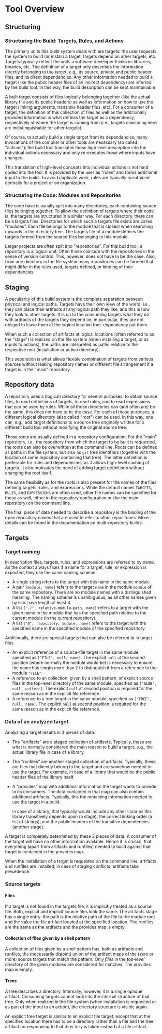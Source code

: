 Tool Overview
=============

Structuring
-----------

### Structuring the Build: Targets, Rules, and Actions

The primary units this build system deals with are targets: the user
requests the system to build (or install) a target, targets depend on
other targets, etc. Targets typically reflect the units a software
developer thinks in: libraries, binaries, etc. The definition of a
target only describes the information directly belonging to the target,
e.g., its source, private and public header files, and its direct
dependencies. Any other information needed to build a target (like the
public header files of an indirect dependency) are inferred by the build
tool. In this way, the build description can be kept maintainable

A built target consists of files logically belonging together (like the
actual library file and its public headers) as well as information on
how to use the target (linking arguments, transitive header files, etc).
For a consumer of a target, the definition of this collection of files
as well as the additionally provided information is what defines the
target as a dependency, respectively of where the target is coming from
(i.e., targets coinciding here are indistinguishable for other targets).

Of course, to actually build a single target from its dependencies, many
invocations of the compiler or other tools are necessary (so called
"actions"); the build tool translates these high level description
into the individual actions necessary and only re-executes those where
inputs have changed.

This translation of high-level concepts into individual actions is not
hard coded into the tool. It is provided by the user as "rules" and
forms additional input to the build. To avoid duplicate work, rules are
typically maintained centrally for a project or an organization.

### Structuring the Code: Modules and Repositories

The code base is usually split into many directories, each containing
source files belonging together. To allow the definition of targets
where their code is, the targets are structured in a similar way. For
each directory, there can be a targets files. Directories for which such
a targets file exists are called "modules". Each file belongs to the
module that is closest when searching upwards in the directory tree. The
targets file of a module defines the targets formed from the source
files belonging to this module.

Larger projects are often split into "repositories". For this build
tool, a repository is a logical unit. Often those coincide with the
repositories in the sense of version control. This, however, does not
have to be the case. Also, from one directory in the file system many
repositories can be formed that might differ in the rules used, targets
defined, or binding of their dependencies.

Staging
-------

A peculiarity of this build system is the complete separation between
physical and logical paths. Targets have their own view of the world,
i.e., they can place their artifacts at any logical path they like, and
this is how they look to other targets. It is up to the consuming
targets what they do with artifacts of the targets they depend on; in
particular, they are not obliged to leave them at the logical location
their dependency put them.

When such a collection of artifacts at logical locations (often referred
to as the "stage") is realized on the file system (when installing a
target, or as inputs to actions), the paths are interpreted as paths
relative to the respective root (installation or action directory).

This separation is what allows flexible combination of targets from
various sources without leaking repository names or different file
arrangement if a target is in the "main" repository.

Repository data
---------------

A repository uses a (logical) directory for several purposes: to obtain
source files, to read definitions of targets, to read rules, and to read
expressions that can be used by rules. While all those directories can
(and often are) be the same, this does not have to be the case. For each
of those purposes, a different logical directory (also called "root")
can be used. In this way, one can, e.g., add target definitions to a
source tree originally written for a different build tool without
modifying the original source tree.

Those roots are usually defined in a repository configuration. For the
"main" repository, i.e., the repository from which the target to be
built is requested, the roots can also be overwritten at the command
line. Roots can be defined as paths in the file system, but also as
`git` tree identifiers (together with the location of some repository
containing that tree). The latter definition is preferable for rules and
dependencies, as it allows high-level caching of targets. It also
motivates the need of adding target definitions without changing the
root itself.

The same flexibility as for the roots is also present for the names of
the files defining targets, rules, and expressions. While the default
names `TARGETS`, `RULES`, and `EXPRESSIONS` are often used, other file
names can be specified for those as well, either in the repository
configuration or (for the main repository) on the command line.

The final piece of data needed to describe a repository is the binding
of the open repository names that are used to refer to other
repositories. More details can be found in the documentation on
multi-repository builds.

Targets
-------

### Target naming

In description files, targets, rules, and expressions are referred to by
name. As the context always fixes if a name for a target, rule, or
expression is expected, they use the same naming scheme.

 - A single string refers to the target with this name in the same
   module.
 - A pair `[module, name]` refers to the target `name` in the module
   `module` of the same repository. There are no module names with a
   distinguished meaning. The naming scheme is unambiguous, as all
   other names given by lists have length at least 3.
 - A list `["./", relative-module-path, name]` refers to a target with
   the given name in the module that has the specified path relative to
   the current module (in the current repository).
 - A list `["@", repository, module, name]` refers to the target with
   the specified name in the specified module of the specified
   repository.

Additionally, there are special targets that can also be referred to in
target files.

 - An explicit reference of a source-file target in the same module,
   specified as `["FILE", null, name]`. The explicit `null` at the
   second position (where normally the module would be) is necessary to
   ensure the name has length more than 2 to distinguish it from a
   reference to the module `"FILE"`.
 - A reference to an collection, given by a shell pattern, of explicit
   source files in the top-level directory of the same module,
   specified as `["GLOB", null, pattern]`. The explicit `null` at
   second position is required for the same reason as in the explicit
   file reference.
 - A reference to a tree target in the same module, specified as
   `["TREE", null, name]`. The explicit `null` at second position is
   required for the same reason as in the explicit file reference.

### Data of an analyzed target

Analyzing a target results in 3 pieces of data.

 - The "artifacts" are a staged collection of artifacts. Typically,
   these are what is normally considered the main reason to build a
   target, e.g., the actual library file in case of a library.

 - The "runfiles" are another staged collection of artifacts.
   Typically, these are files that directly belong to the target and
   are somehow needed to use the target. For example, in case of a
   library that would be the public header files of the library itself.

 - A "provides" map with additional information the target wants to
   provide to its consumers. The data contained in that map can also
   contain additional artifacts. Typically, this the remaining
   information needed to use the target in a build.

   In case of a library, that typically would include any other
   libraries this library transitively depends upon (a stage), the
   correct linking order (a list of strings), and the public headers of
   the transitive dependencies (another stage).

A target is completely determined by these 3 pieces of data. A consumer
of the target will have no other information available. Hence it is
crucial, that everything (apart from artifacts and runfiles) needed to
build against that target is contained in the provides map.

When the installation of a target is requested on the command line,
artifacts and runfiles are installed; in case of staging conflicts,
artifacts take precedence.

### Source targets

#### Files

If a target is not found in the targets file, it is implicitly
treated as a source file. Both, explicit and implicit source files
look the same. The artifacts stage has a single entry: the path is
the relative path of the file to the module root and the value the
file artifact located at the specified location. The runfiles are
the same as the artifacts and the provides map is empty.

#### Collection of files given by a shell pattern

A collection of files given by a shell pattern has, both as
artifacts and runfiles, the (necessarily disjoint) union of the
artifact maps of the (zero or more) source targets that match the
pattern. Only *files* in the *top-level* directory of the given
modules are considered for matches. The provides map is empty.

#### Trees

A tree describes a directory. Internally, however, it is a single
opaque artifact. Consuming targets cannot look into the internal
structure of that tree. Only when realized in the file system (when
installation is requested or as part of the input to an action), the
directory structure is visible again.

An explicit tree target is similar to an explicit file target,
except that at the specified location there has to be a directory
rather than a file and the tree artifact corresponding to that
directory is taken instead of a file artifact.
